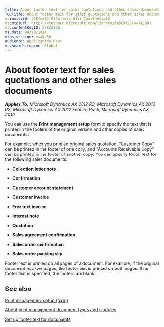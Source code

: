 ```yaml
---
title: About footer text for sales quotations and other sales documents
TOCTitle: About footer text for sales quotations and other sales documents
ms:assetid: 075fbc09-947a-4cfd-84bf-7a8e54d9ca32
ms:mtpsurl: https://technet.microsoft.com/library/Aa569725(v=AX.60)
ms:contentKeyID: 37822136
ms.date: 04/18/2014
mtps_version: v=AX.60
audience: Application User
ms.search.region: Global
---
```


# About footer text for sales quotations and other sales documents 


_**Applies To:** Microsoft Dynamics AX 2012 R3, Microsoft Dynamics AX 2012 R2, Microsoft Dynamics AX 2012 Feature Pack, Microsoft Dynamics AX 2012_

You can use the **Print management setup** form to specify the text that is printed in the footers of the original version and other copies of sales documents.

For example, when you print an original sales quotation, "Customer Copy" can be printed in the footer of one copy, and "Accounts Receivable Copy" can be printed in the footer of another copy. You can specify footer text for the following sales documents:

  - **Collection letter note**

  - **Confirmation**

  - **Customer account statement**

  - **Customer invoice**

  - **Free text invoice**

  - **Interest note**

  - **Quotation**

  - **Sales agreement confirmation**

  - **Sales order confirmation**

  - **Sales order packing slip**

Footer text is printed on all pages of a document. For example, if the original document has two pages, the footer text is printed on both pages. If no footer text is specified, the footers are blank.

## See also

[Print management setup (form)](https://technet.microsoft.com/library/hh209383\(v=ax.60\))

[About print management document types and modules](about-print-management-document-types-and-modules.md)

[Set up footer text for documents](set-up-footer-text-for-documents.md)

  



